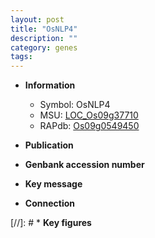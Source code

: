 ```yaml
---
layout: post
title: "OsNLP4"
description: ""
category: genes
tags: 
---
```


* **Information**  
    + Symbol: OsNLP4  
    + MSU: [LOC_Os09g37710](http://rice.uga.edu/cgi-bin/ORF_infopage.cgi?orf=LOC_Os09g37710)  
    + RAPdb: [Os09g0549450](http://rapdb.dna.affrc.go.jp/viewer/gbrowse_details/irgsp1?name=Os09g0549450)  

* **Publication**  

* **Genbank accession number**  

* **Key message**  

* **Connection**  

[//]: # * **Key figures**  


